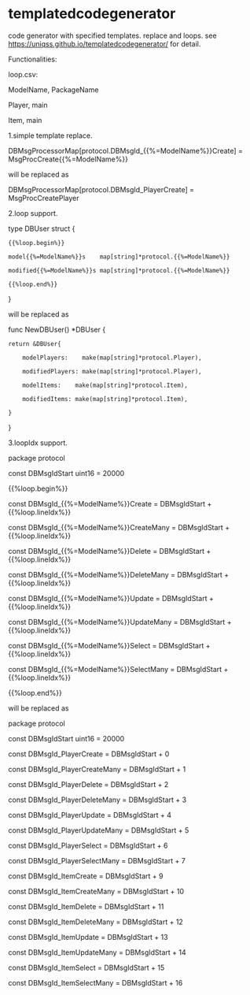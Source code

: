 # templatedcodegenerator
code generator with specified templates. replace and loops.
see https://uniqss.github.io/templatedcodegenerator/ for detail.

Functionalities:

loop.csv:

ModelName, PackageName

Player, main

Item, main

1.simple template replace.

DBMsgProcessorMap[protocol.DBMsgId_{{%=ModelName%}}Create] = MsgProcCreate{{%=ModelName%}}

will be replaced as

DBMsgProcessorMap[protocol.DBMsgId_PlayerCreate] = MsgProcCreatePlayer

2.loop support.

type DBUser struct {

    {{%loop.begin%}}
    
	model{{%=ModelName%}}s    map[string]*protocol.{{%=ModelName%}}
  
	modified{{%=ModelName%}}s map[string]*protocol.{{%=ModelName%}}

    {{%loop.end%}}
}

will be replaced as 

func NewDBUser() *DBUser {

	return &DBUser{
  
		modelPlayers:    make(map[string]*protocol.Player),
    
		modifiedPlayers: make(map[string]*protocol.Player),
    
		modelItems:    make(map[string]*protocol.Item),
    
		modifiedItems: make(map[string]*protocol.Item),
    
	}
  
}

3.loopIdx support.

package protocol

const DBMsgIdStart uint16 = 20000

{{%loop.begin%}}

const DBMsgId_{{%=ModelName%}}Create = DBMsgIdStart + {{%loop.lineIdx%}}

const DBMsgId_{{%=ModelName%}}CreateMany = DBMsgIdStart + {{%loop.lineIdx%}}

const DBMsgId_{{%=ModelName%}}Delete = DBMsgIdStart + {{%loop.lineIdx%}}

const DBMsgId_{{%=ModelName%}}DeleteMany = DBMsgIdStart + {{%loop.lineIdx%}}

const DBMsgId_{{%=ModelName%}}Update = DBMsgIdStart + {{%loop.lineIdx%}}

const DBMsgId_{{%=ModelName%}}UpdateMany = DBMsgIdStart + {{%loop.lineIdx%}}

const DBMsgId_{{%=ModelName%}}Select = DBMsgIdStart + {{%loop.lineIdx%}}

const DBMsgId_{{%=ModelName%}}SelectMany = DBMsgIdStart + {{%loop.lineIdx%}}

{{%loop.end%}}

will be replaced as 

package protocol

const DBMsgIdStart uint16 = 20000

const DBMsgId_PlayerCreate = DBMsgIdStart + 0

const DBMsgId_PlayerCreateMany = DBMsgIdStart + 1

const DBMsgId_PlayerDelete = DBMsgIdStart + 2

const DBMsgId_PlayerDeleteMany = DBMsgIdStart + 3

const DBMsgId_PlayerUpdate = DBMsgIdStart + 4

const DBMsgId_PlayerUpdateMany = DBMsgIdStart + 5

const DBMsgId_PlayerSelect = DBMsgIdStart + 6

const DBMsgId_PlayerSelectMany = DBMsgIdStart + 7


const DBMsgId_ItemCreate = DBMsgIdStart + 9

const DBMsgId_ItemCreateMany = DBMsgIdStart + 10

const DBMsgId_ItemDelete = DBMsgIdStart + 11

const DBMsgId_ItemDeleteMany = DBMsgIdStart + 12

const DBMsgId_ItemUpdate = DBMsgIdStart + 13

const DBMsgId_ItemUpdateMany = DBMsgIdStart + 14

const DBMsgId_ItemSelect = DBMsgIdStart + 15

const DBMsgId_ItemSelectMany = DBMsgIdStart + 16


